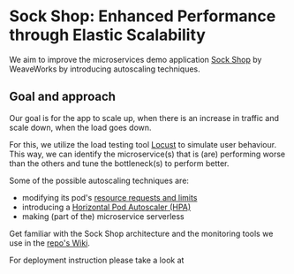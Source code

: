 # Sock Shop: Enhanced Performance through Elastic Scalability

We aim to improve the microservices demo application [Sock Shop](https://github.com/microservices-demo/microservices-demo) by WeaveWorks by introducing autoscaling techniques.

## Goal and approach
Our goal is for the app to scale up, when there is an increase in traffic and scale down, when the load goes down.

For this, we utilize the load testing tool [Locust](https://github.com/locustio/locust) to simulate user behaviour. This way, we can identify the microservice(s) that is (are) performing worse than the others and tune the bottleneck(s) to perform better.

Some of the possible autoscaling techniques are:
- modifying its pod's [resource requests and limits](https://kubernetes.io/docs/concepts/configuration/manage-resources-containers/#requests-and-limits)
- introducing a [Horizontal Pod Autoscaler (HPA)](https://kubernetes.io/docs/tasks/run-application/horizontal-pod-autoscale/)
- making (part of the) microservice serverless

Get familiar with the Sock Shop architecture and the monitoring tools we use in the [repo's Wiki](https://github.com/Smoothex/cnae-sockshop/wiki).

For deployment instruction please take a look at 
